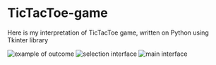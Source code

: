 # TicTacToe-game
Here is my interpretation of TicTacToe game, written on Python using Tkinter library

![example of outcome](https://github.com/vivatttt/TicTacToe-game/assets/143903636/e873f6c8-5d0d-4c6e-9ce7-367ba747bed9)
![selection interface](https://github.com/vivatttt/TicTacToe-game/assets/143903636/8a3e15f8-7588-460f-b1f7-853bb61e40c4)
![main interface](https://github.com/vivatttt/TicTacToe-game/assets/143903636/9fccce3f-dfba-4799-900c-d615f0234cfa)
